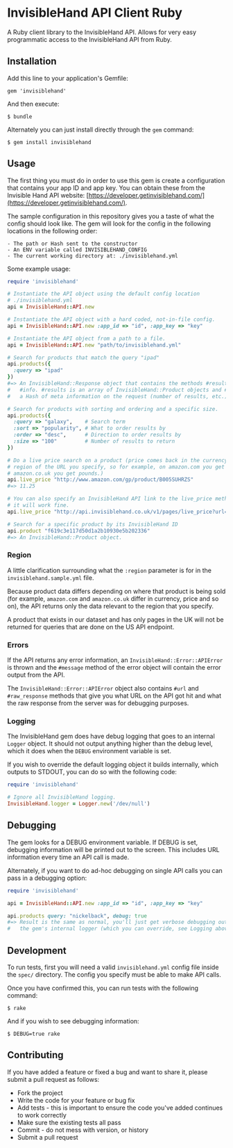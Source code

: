# InvisibleHand API Client Ruby

A Ruby client library to the InvisibleHand API. Allows for very easy
programmatic access to the InvisibleHand API from Ruby.

## Installation

Add this line to your application's Gemfile:

    gem 'invisiblehand'

And then execute:

    $ bundle

Alternately you can just install directly through the `gem` command:

    $ gem install invisiblehand

## Usage

The first thing you must do in order to use this gem is create a configuration
that contains your app ID and app key. You can obtain these from the Invisible
Hand API website:
[https://developer.getinvisiblehand.com/](https://developer.getinvisiblehand.com/).

The sample configuration in this repository gives you a taste of what the config
should look like. The gem will look for the config in the following locations in
the following order:

    - The path or Hash sent to the constructor
    - An ENV variable called INVISIBLEHAND_CONFIG
    - The current working directory at: ./invisiblehand.yml

Some example usage:

``` ruby
require 'invisiblehand'

# Instantiate the API object using the default config location
# ./invisiblehand.yml
api = InvisibleHand::API.new

# Instantiate the API object with a hard coded, not-in-file config.
api = InvisibleHand::API.new :app_id => "id", :app_key => "key"

# Instantiate the API object from a path to a file.
api = InvisibleHand::API.new "path/to/invisiblehand.yml"

# Search for products that match the query "ipad"
api.products({
  :query => "ipad"
})
#=> An InvisibleHand::Response object that contains the methods #results and
#   #info. #results is an array of InvisibleHand::Product objects and #info is
#   a Hash of meta information on the request (number of results, etc.)

# Search for products with sorting and ordering and a specific size.
api.products({
  :query => "galaxy",    # Search term
  :sort => "popularity", # What to order results by
  :order => "desc",      # Direction to order results by
  :size => "100"         # Number of results to return
})

# Do a live price search on a product (price comes back in the currency for the
# region of the URL you specify, so for example, on amazon.com you get dollars and on
# amazon.co.uk you get pounds.)
api.live_price "http://www.amazon.com/gp/product/B005SUHRZS"
#=> 11.25

# You can also specify an InvisibleHand API link to the live_price method and
# it will work fine.
api.live_price "http://api.invisiblehand.co.uk/v1/pages/live_price?url=http%3A%2F%2Fwww.amazon.com%2Fgp%2Fproduct%2FB007PRHNHO"

# Search for a specific product by its InvisibleHand ID
api.product "f619c3e117d50d1a2b10930e5b202336"
#=> An InvisibleHand::Product object.

```

### Region

A little clarification surrounding what the `:region` parameter is for in the
`invisiblehand.sample.yml` file.

Because product data differs depending on where that product is being sold (for
example, `amazon.com` and `amazon.co.uk` differ in currency, price and so on), the
API returns only the data relevant to the region that you specify.

A product that exists in our dataset and has only pages in the UK will not be
returned for queries that are done on the US API endpoint.

### Errors

If the API returns any error information, an `InvisibleHand::Error::APIError` is
thrown and the `#message` method of the error object will contain the error
output from the API.

The `InvisibleHand::Error::APIError` object also contains `#url` and
`#raw_response` methods that give you what URL on the API got hit and what the
raw response from the server was for debugging purposes.

### Logging

The InvisibleHand gem does have debug logging that goes to an internal `Logger`
object. It should not output anything higher than the debug level, which it does
when the `DEBUG` environment variable is set.

If you wish to override the default logging object it builds internally, which
outputs to STDOUT, you can do so with the following code:

``` ruby
require 'invisiblehand'

# Ignore all InvisibleHand logging.
InvisibleHand.logger = Logger.new('/dev/null')
```

## Debugging

The gem looks for a DEBUG environment variable. If DEBUG is set, debugging
information will be printed out to the screen. This includes URL information
every time an API call is made.

Alternately, if you want to do ad-hoc debugging on single API calls you can pass
in a debugging option:

``` ruby
require 'invisiblehand'

api = InvisibleHand::API.new :app_id => "id", :app_key => "key"

api.products query: "nickelback", debug: true
#=> Result is the same as normal, you'll just get verbose debugging output to
#   the gem's internal logger (which you can override, see Logging above).
```

## Development

To run tests, first you will need a valid `invisiblehand.yml` config file inside
the `spec/` directory. The config you specify must be able to make API calls.

Once you have confirmed this, you can run tests with the following command:

    $ rake

And if you wish to see debugging information:

    $ DEBUG=true rake

## Contributing

If you have added a feature or fixed a bug and want to share it, please submit
a pull request as follows:

- Fork the project
- Write the code for your feature or bug fix
- Add tests - this is important to ensure the code you've added continues to work correctly
- Make sure the existing tests all pass
- Commit - do not mess with version, or history
- Submit a pull request
